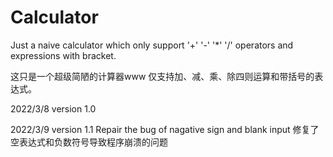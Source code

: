 # Calculator
Just a naive calculator which only support '+' '-' '*' '/' operators and expressions with bracket.

这只是一个超级简陋的计算器www      仅支持加、减、乘、除四则运算和带括号的表达式。

2022/3/8  version 1.0

2022/3/9  version 1.1   Repair the bug of nagative sign and blank input
修复了空表达式和负数符号导致程序崩溃的问题
